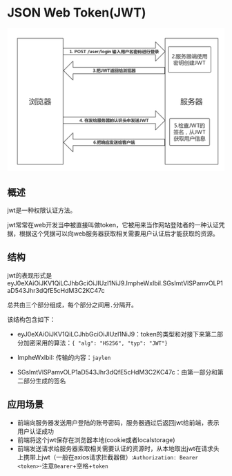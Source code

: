 # JSON Web Token(JWT)

![img](jwt.png)

## 概述
  
  jwt是一种权限认证方法。

  jwt常常在web开发当中被直接叫做token，它被用来当作网站登陆者的一种认证凭据，根据这个凭据可以向web服务器获取相关需要用户认证后才能获取的资源。

## 结构

jwt的表现形式是eyJ0eXAiOiJKV1QiLCJhbGciOiJIUzI1NiJ9.ImpheWxlbiI.SGsImtVlSPamvOLP1aD543Jhr3dQfE5cHdM3C2KC47c

总共由三个部分组成，每个部分之间用`.`分隔开。

该结构包含如下：

- eyJ0eXAiOiJKV1QiLCJhbGciOiJIUzI1NiJ9：token的类型和对接下来第二部分加密采用的算法：`{ "alg": "HS256", "typ": "JWT"}`

- ImpheWxlbiI: 传输的内容：`jaylen`

- SGsImtVlSPamvOLP1aD543Jhr3dQfE5cHdM3C2KC47c：由第一部分和第二部分生成的签名

## 应用场景

- 前端向服务器发送用户登陆的账号密码，服务器通过后返回jwt给前端，表示用户认证成功
- 前端将这个jwt保存在浏览器本地(cookie或者localstorage)
- 前端发送请求给服务器索取相关需要认证的资源时，从本地取出jwt在请求头上携带上jwt（一般在axios请求拦截器做）:`Authorization: Bearer <token>`-注意`Bearer`+空格+`token`
